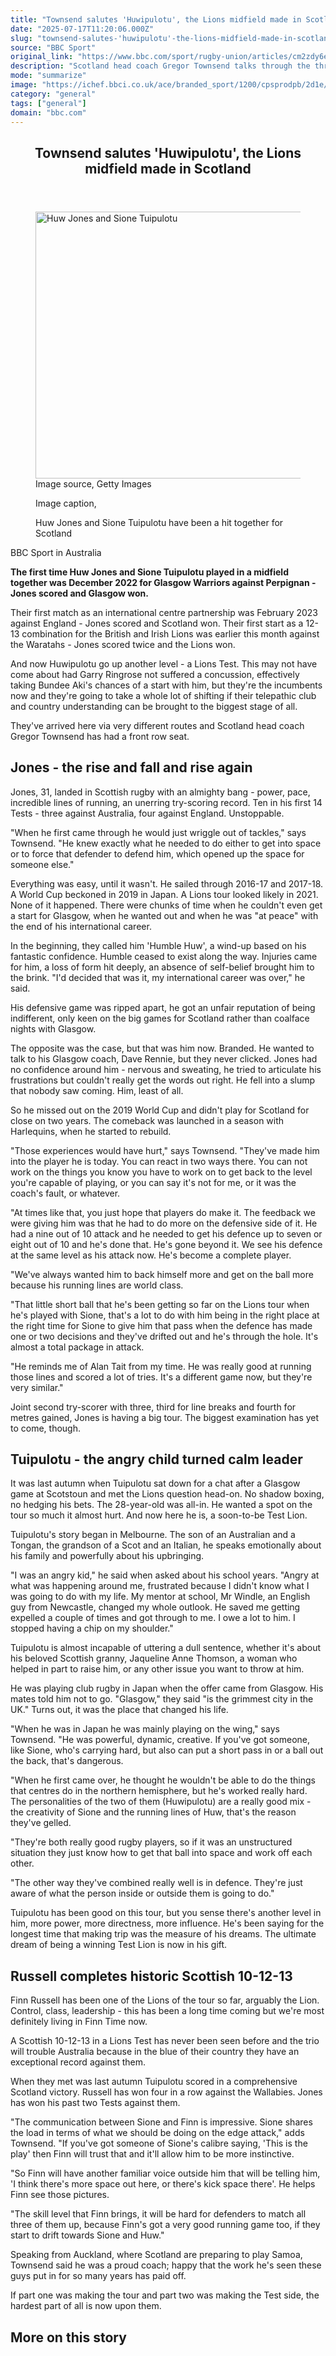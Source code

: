 ```yaml
---
title: "Townsend salutes 'Huwipulotu', the Lions midfield made in Scotland"
date: "2025-07-17T11:20:06.000Z"
slug: "townsend-salutes-'huwipulotu'-the-lions-midfield-made-in-scotland"
source: "BBC Sport"
original_link: "https://www.bbc.com/sport/rugby-union/articles/cm2zdy6e2z1o"
description: "Scotland head coach Gregor Townsend talks through the threats Huw Jones and Sione Tuipulotu pose in the British & Irish Lions' first Test in Australia."
mode: "summarize"
image: "https://ichef.bbci.co.uk/ace/branded_sport/1200/cpsprodpb/2d1e/live/6f032160-62ee-11f0-9af5-ebd4b3001234.jpg"
category: "general"
tags: ["general"]
domain: "bbc.com"
---
```

<div id="readability-page-1" class="page"><div><main id="main-content" data-testid="main-content"><article id="urn-bbc-ares--article-cm2zdy6e2z1o"><header data-component="headline-block"><h2 id="main-heading" type="headline" tabindex="-1"><span role="text">Townsend salutes 'Huwipulotu', the Lions midfield made in Scotland </span></h2></header><div data-component="image-block"><figure><p><span><picture><source srcset="https://ichef.bbci.co.uk/ace/standard/240/cpsprodpb/2d1e/live/6f032160-62ee-11f0-9af5-ebd4b3001234.jpg.webp 240w, https://ichef.bbci.co.uk/ace/standard/320/cpsprodpb/2d1e/live/6f032160-62ee-11f0-9af5-ebd4b3001234.jpg.webp 320w, https://ichef.bbci.co.uk/ace/standard/480/cpsprodpb/2d1e/live/6f032160-62ee-11f0-9af5-ebd4b3001234.jpg.webp 480w, https://ichef.bbci.co.uk/ace/standard/624/cpsprodpb/2d1e/live/6f032160-62ee-11f0-9af5-ebd4b3001234.jpg.webp 624w" type="image/webp"><img alt="Huw Jones and Sione Tuipulotu" src="https://ichef.bbci.co.uk/ace/standard/759/cpsprodpb/2d1e/live/6f032160-62ee-11f0-9af5-ebd4b3001234.jpg" srcset="https://ichef.bbci.co.uk/ace/standard/240/cpsprodpb/2d1e/live/6f032160-62ee-11f0-9af5-ebd4b3001234.jpg 240w, https://ichef.bbci.co.uk/ace/standard/320/cpsprodpb/2d1e/live/6f032160-62ee-11f0-9af5-ebd4b3001234.jpg 320w, https://ichef.bbci.co.uk/ace/standard/480/cpsprodpb/2d1e/live/6f032160-62ee-11f0-9af5-ebd4b3001234.jpg 480w, https://ichef.bbci.co.uk/ace/standard/624/cpsprodpb/2d1e/live/6f032160-62ee-11f0-9af5-ebd4b3001234.jpg 624w" width="759" height="427.00000000000006"></picture></span><span role="text"><span>Image source, </span>Getty Images</span></p><figcaption><span>Image caption, </span><p>Huw Jones and Sione Tuipulotu have been a hit together for Scotland</p></figcaption></figure></div><div data-component="byline-block"><p>BBC Sport in Australia</p></div><div data-component="text-block"><p><b>The first time Huw Jones and Sione Tuipulotu played in a midfield together was December 2022 for Glasgow Warriors against Perpignan - Jones scored and Glasgow won.</b></p><p>Their first match as an international centre partnership was February 2023 against England - Jones scored and Scotland won. Their first start as a 12-13 combination for the British and Irish Lions was earlier this month against the Waratahs - Jones scored twice and the Lions won.</p><p>And now Huwipulotu go up another level - a Lions Test. This may not have come about had Garry Ringrose not suffered a concussion, effectively taking Bundee Aki's chances of a start with him, but they're the incumbents now and they're going to take a whole lot of shifting if their telepathic club and country understanding can be brought to the biggest stage of all.</p><p>They've arrived here via very different routes and Scotland head coach Gregor Townsend has had a front row seat.</p></div><p data-component="subheadline-block"><h2 id="Jones-the-rise-and-fall-and-rise-again-" tabindex="-1"><span role="text">Jones - the rise and fall and rise again </span></h2></p><div data-component="text-block"><p>Jones, 31, landed in Scottish rugby with an almighty bang - power, pace, incredible lines of running, an unerring try-scoring record. Ten in his first 14 Tests - three against Australia, four against England. Unstoppable.</p><p>"When he first came through he would just wriggle out of tackles," says Townsend. "He knew exactly what he needed to do either to get into space or to force that defender to defend him, which opened up the space for someone else."</p><p>Everything was easy, until it wasn't. He sailed through 2016-17 and 2017-18. A World Cup beckoned in 2019 in Japan. A Lions tour looked likely in 2021. None of it happened. There were chunks of time when he couldn't even get a start for Glasgow, when he wanted out and when he was "at peace" with the end of his international career.</p><p>In the beginning, they called him 'Humble Huw', a wind-up based on his fantastic confidence. Humble ceased to exist along the way. Injuries came for him, a loss of form hit deeply, an absence of self-belief brought him to the brink. "I'd decided that was it, my international career was over," he said.</p><p>His defensive game was ripped apart, he got an unfair reputation of being indifferent, only keen on the big games for Scotland rather than coalface nights with Glasgow.</p><p>The opposite was the case, but that was him now. Branded. He wanted to talk to his Glasgow coach, Dave Rennie, but they never clicked. Jones had no confidence around him - nervous and sweating, he tried to articulate his frustrations but couldn't really get the words out right. He fell into a slump that nobody saw coming. Him, least of all.</p><p>So he missed out on the 2019 World Cup and didn't play for Scotland for close on two years. The comeback was launched in a season with Harlequins, when he started to rebuild.</p><p>"Those experiences would have hurt," says Townsend. "They've made him into the player he is today. You can react in two ways there. You can not work on the things you know you have to work on to get back to the level you're capable of playing, or you can say it's not for me, or it was the coach's fault, or whatever.</p><p>"At times like that, you just hope that players do make it. The feedback we were giving him was that he had to do more on the defensive side of it. He had a nine out of 10 attack and he needed to get his defence up to seven or eight out of 10 and he's done that. He's gone beyond it. We see his defence at the same level as his attack now. He's become a complete player.</p><p>"We've always wanted him to back himself more and get on the ball more because his running lines are world class.</p><p>"That little short ball that he's been getting so far on the Lions tour when he's played with Sione, that's a lot to do with him being in the right place at the right time for Sione to give him that pass when the defence has made one or two decisions and they've drifted out and he's through the hole. It's almost a total package in attack.</p><p>"He reminds me of Alan Tait from my time. He was really good at running those lines and scored a lot of tries. It's a different game now, but they're very similar."</p><p>Joint second try-scorer with three, third for line breaks and fourth for metres gained, Jones is having a big tour. The biggest examination has yet to come, though.</p></div><p data-component="subheadline-block"><h2 id="Tuipulotu-the-angry-child-turned-calm-leader" tabindex="-1"><span role="text">Tuipulotu - the angry child turned calm leader</span></h2></p><div data-component="text-block"><p>It was last autumn when Tuipulotu sat down for a chat after a Glasgow game at Scotstoun and met the Lions question head-on. No shadow boxing, no hedging his bets. The 28-year-old was all-in. He wanted a spot on the tour so much it almost hurt. And now here he is, a soon-to-be Test Lion.</p><p>Tuipulotu's story began in Melbourne. The son of an Australian and a Tongan, the grandson of a Scot and an Italian, he speaks emotionally about his family and powerfully about his upbringing.</p><p>"I was an angry kid," he said when asked about his school years. "Angry at what was happening around me, frustrated because I didn't know what I was going to do with my life. My mentor at school, Mr Windle, an English guy from Newcastle, changed my whole outlook. He saved me getting expelled a couple of times and got through to me. I owe a lot to him. I stopped having a chip on my shoulder."</p><p>Tuipulotu is almost incapable of uttering a dull sentence, whether it's about his beloved Scottish granny, Jaqueline Anne Thomson, a woman who helped in part to raise him, or any other issue you want to throw at him.</p><p>He was playing club rugby in Japan when the offer came from Glasgow. His mates told him not to go. "Glasgow," they said "is the grimmest city in the UK." Turns out, it was the place that changed his life.</p><p>"When he was in Japan he was mainly playing on the wing," says Townsend. "He was powerful, dynamic, creative. If you've got someone, like Sione, who's carrying hard, but also can put a short pass in or a ball out the back, that's dangerous.</p><p>"When he first came over, he thought he wouldn't be able to do the things that centres do in the northern hemisphere, but he's worked really hard. The personalities of the two of them (Huwipulotu) are a really good mix - the creativity of Sione and the running lines of Huw, that's the reason they've gelled.</p><p>"They're both really good rugby players, so if it was an unstructured situation they just know how to get that ball into space and work off each other.</p><p>"The other way they've combined really well is in defence. They're just aware of what the person inside or outside them is going to do."</p><p>Tuipulotu has been good on this tour, but you sense there's another level in him, more power, more directness, more influence. He's been saying for the longest time that making trip was the measure of his dreams. The ultimate dream of being a winning Test Lion is now in his gift.</p></div><p data-component="subheadline-block"><h2 id="Russell-completes-historic-Scottish-101213" tabindex="-1"><span role="text">Russell completes historic Scottish 10-12-13</span></h2></p><div data-component="text-block"><p>Finn Russell has been one of the Lions of the tour so far, arguably the Lion. Control, class, leadership - this has been a long time coming but we're most definitely living in Finn Time now.</p><p>A Scottish 10-12-13 in a Lions Test has never been seen before and the trio will trouble Australia because in the blue of their country they have an exceptional record against them.</p><p>When they met was last autumn Tuipulotu scored in a comprehensive Scotland victory. Russell has won four in a row against the Wallabies. Jones has won his past two Tests against them.</p><p>"The communication between Sione and Finn is impressive. Sione shares the load in terms of what we should be doing on the edge attack," adds Townsend. "If you've got someone of Sione's calibre saying, 'This is the play' then Finn will trust that and it'll allow him to be more instinctive.</p><p>"So Finn will have another familiar voice outside him that will be telling him, 'I think there's more space out here, or there's kick space there'. He helps Finn see those pictures.</p><p>"The skill level that Finn brings, it will be hard for defenders to match all three of them up, because Finn's got a very good running game too, if they start to drift towards Sione and Huw."</p><p>Speaking from Auckland, where Scotland are preparing to play Samoa, Townsend said he was a proud coach; happy that the work he's seen these guys put in for so many years has paid off.</p><p>If part one was making the tour and part two was making the Test side, the hardest part of all is now upon them.</p></div><section data-component="links-block"><p><h2 type="normal">More on this story</h2></p></section></article></main></div></div>